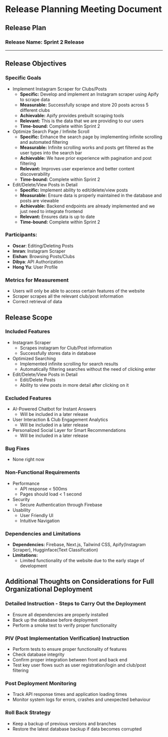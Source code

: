 # Release Planning Meeting Document

## Release Plan

### Release Name: Sprint 2 Release

--- 

## Release Objectives



### Specific Goals
- Implement Instagram Scraper for Clubs/Posts
  - **Specific:** Develop and implement an Instagram scraper using Apify to scrape data
  - **Measurable:** Successfully scrape and store 20 posts across 5 different clubs
  - **Achievable:** Apify provides prebuilt scraping tools
  - **Relevant:** This is the data that we are providing to our users
  - **Time-bound:** Complete within Sprint 2
- Optimize Search Page / Infinite Scroll
  - **Specific:**  Enhance the search page by implementing infinite scrolling and automated filtering
  - **Measurable:** Infinite scrolling works and posts get filtered as the user types into the search bar
  - **Achievable:** We have prior experience with pagination and post filtering
  - **Relevant:** Improves user experience and better content discoverability
  - **Time-bound:** Complete within Sprint 2
- Edit/Delete/View Posts in Detail
  - **Specific:**  Implement ability to edit/delete/view posts
  - **Measurable:** Ensure data is properly maintained in the database and posts are viewable
  - **Achievable:** Backend endpoints are already implemented and we just need to integrate frontend
  - **Relevant:** Ensures data is up to date
  - **Time-bound:** Complete within Sprint 2

### Participants: 
- **Oscar**: Editing/Deleting Posts
- **Imran**: Instagram Scraper
- **Eishan**: Browsing Posts/Clubs
- **Dibya**: API Authorization
- **Hong Yu**: User Profile

### Metrics for Measurement
- Users will only be able to access certain features of the website
- Scraper scrapes all the relevant club/post information
- Correct retrieval of data

## Release Scope

### Included Features
- Instagram Scraper
  - Scrapes instagram for Club/Post information
  - Successfully stores data in database
- Optimized Searching
  - Implemented infinite scrolling for search results
  - Automatically filtering searches without the need of clicking enter
- Edit/Delete/View Posts in Detail
  - Edit/Delete Posts
  - Ability to view posts in more detail after clicking on it

### Excluded Features
- AI-Powered Chatbot for Instant Answers
  - Will be included in a later release
- User Interaction & Club Engagement Analytics
  - Will be included in a later release
- Personalized Social Layer for Smart Recommendations
  - Will be included in a later release

### Bug Fixes
- None right now

### Non-Functional Requirements
- Performance
  - API response < 500ms
  - Pages should load < 1 second
- Security
  - Secure Authentication through Firebase
- Usability
  - User Friendly UI
  - Intuitive Navigation

### Dependencies and Limitations
- **Dependencies:** Firebase, Next.js, Tailwind CSS, Apify(Instagram Scraper), Hugginface(Text Classification)
- **Limitations:** 
  - Limited functionality of the website due to the early stage of development

## Additional Thoughts on Considerations for Full Organizational Deployment

### Detailed Instruction - Steps to Carry Out the Deployment
- Ensure all dependencies are properly installed
- Back up the database before deployment
- Perform a smoke test to verify proper functionality

### PIV (Post Implementation Verification) Instruction
- Perform tests to ensure proper functionality of features
- Check database integrity
- Confirm proper integration between front and back end
- Test key user flows such as user registration/login and club/post filtering


### Post Deployment Monitoring
- Track API response times and application loading times
- Monitor system logs for errors, crashes and unexpected behaviour

### Roll Back Strategy
- Keep a backup of previous versions and branches
- Restore the latest database backup if data becomes corrupted
